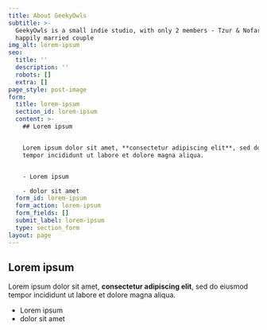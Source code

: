 ```yaml
---
title: About GeekyOwls
subtitle: >-
  GeekyOwls is a small indie studio, with only 2 members - Tzur & Nofar, a
  happily married couple
img_alt: lorem-ipsum
seo:
  title: ''
  description: ''
  robots: []
  extra: []
page_style: post-image
form:
  title: lorem-ipsum
  section_id: lorem-ipsum
  content: >-
    ## Lorem ipsum


    Lorem ipsum dolor sit amet, **consectetur adipiscing elit**, sed do eiusmod
    tempor incididunt ut labore et dolore magna aliqua.


    - Lorem ipsum

    - dolor sit amet
  form_id: lorem-ipsum
  form_action: lorem-ipsum
  form_fields: []
  submit_label: lorem-ipsum
  type: section_form
layout: page
---
```

## Lorem ipsum

Lorem ipsum dolor sit amet, **consectetur adipiscing elit**, sed do eiusmod tempor incididunt ut labore et dolore magna aliqua.

- Lorem ipsum
- dolor sit amet